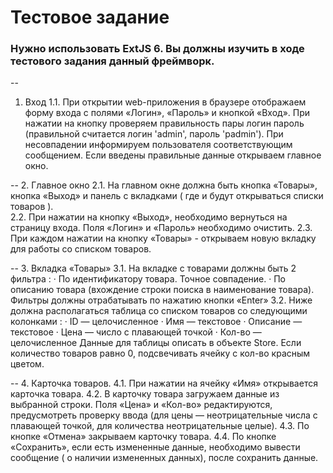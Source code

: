 # Тестовое задание
### Нужно использовать ExtJS 6. Вы должны изучить в ходе тестового задания данный фреймворк.


--
1. Вход
1.1. При открытии web-приложения в браузере  отображаем форму входа с полями «Логин», «Пароль» и кнопкой «Вход».
При нажатии на кнопку проверяем правильность пары логин пароль (правильной считается логин 'admin', пароль 'padmin'). При несовпадении информируем пользователя соответствующим сообщением.  Если введены правильные данные открываем главное окно.

--
2. Главное окно 
2.1. На главном окне должна быть кнопка «Товары», кнопка «Выход» и панель с вкладками ( где и будут открываться списки товаров ).       
2.2. При нажатии на кнопку «Выход», необходимо вернуться на страницу входа. Поля «Логин» и «Пароль» необходимо очистить.
2.3. При каждом нажатии на кнопку «Товары» - открываем новую вкладку для работы со списком товаров.

--
3. Вкладка «Товары»
3.1.  На вкладке с товарами должны быть 2 фильтра :
·        По идентификатору товара. Точное совпадение.
·        По описанию товара (вхождение строки поиска в наименование товара).
Фильтры должны отрабатывать по нажатию кнопки «Enter»
3.2. Ниже должна располагаться таблица со списком товаров со следующими колонками :
·        ID — целочисленное
·        Имя — текстовое
·        Описание — текстовое
·        Цена — число с плавающей точкой
·        Кол-во — целочисленное
Данные для таблицы описать в объекте Store.
Если количество товаров равно 0, подсвечивать ячейку с кол-во красным цветом.

--
4. Карточка товаров.
4.1. При нажатии на ячейку «Имя» открывается карточка товара.
4.2. В карточку товара загружаем данные из выбранной строки. Поля «Цена» и «Кол-во» редактируются, предусмотреть проверку ввода (для цены — неотрицательные числа с плавающей точкой, для количества неотрицательные целые).
4.3. По кнопке «Отмена» закрываем карточку товара.
4.4. По кнопке «Сохранить», если есть измененные данные, необходимо вывести сообщение ( о наличии измененных данных), после сохранить данные.
